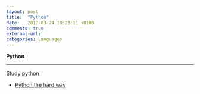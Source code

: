 ```yaml
---
layout: post
title:  "Python"
date:   2017-03-24 10:23:11 +0100
comments: true
external-url:
categories: Languages
---
```


**Python**

---

Study python

* [Python the hard way](https://github.com/NelsonBilber/py.thehardway)